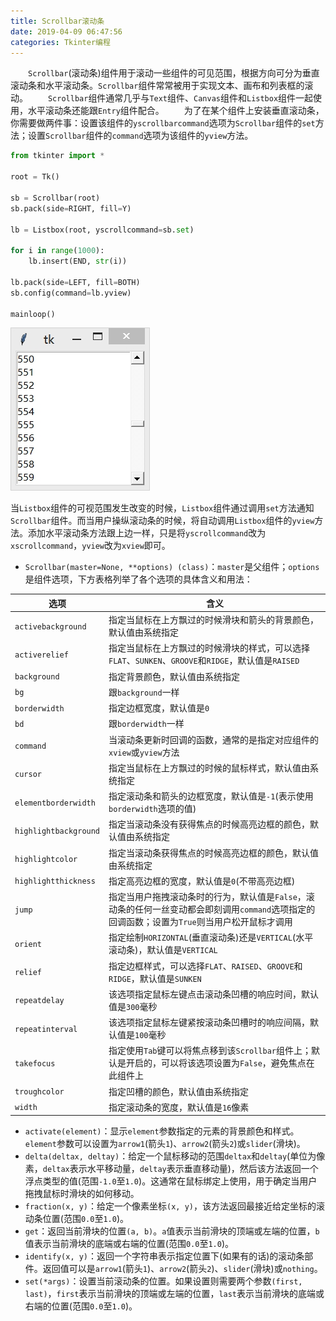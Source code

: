 ```yaml
---
title: Scrollbar滚动条
date: 2019-04-09 06:47:56
categories: Tkinter编程
---
```

&emsp;&emsp;`Scrollbar`(滚动条)组件用于滚动一些组件的可见范围，根据方向可分为垂直滚动条和水平滚动条。`Scrollbar`组件常常被用于实现文本、画布和列表框的滚动。
&emsp;&emsp;`Scrollbar`组件通常几乎与`Text`组件、`Canvas`组件和`Listbox`组件一起使用，水平滚动条还能跟`Entry`组件配合。
&emsp;&emsp;为了在某个组件上安装垂直滚动条，你需要做两件事：设置该组件的`yscrollbarcommand`选项为`Scrollbar`组件的`set`方法；设置`Scrollbar`组件的`command`选项为该组件的`yview`方法。
<!--more-->

``` python
from tkinter import *
​
root = Tk()
​
sb = Scrollbar(root)
sb.pack(side=RIGHT, fill=Y)
​
lb = Listbox(root, yscrollcommand=sb.set)
​
for i in range(1000):
    lb.insert(END, str(i))

lb.pack(side=LEFT, fill=BOTH)
sb.config(command=lb.yview)
​
mainloop()
```

<img src="./Scrollbar滚动条/1.jpg">

当`Listbox`组件的可视范围发生改变的时候，`Listbox`组件通过调用`set`方法通知`Scrollbar`组件。而当用户操纵滚动条的时候，将自动调用`Listbox`组件的`yview`方法。添加水平滚动条方法跟上边一样，只是将`yscrollcommand`改为`xscrollcommand`，`yview`改为`xview`即可。

- `Scrollbar(master=None, **options) (class)`：`master`是父组件；`options`是组件选项，下方表格列举了各个选项的具体含义和用法：

选项                  | 含义
----------------------|----
`activebackground`    | 指定当鼠标在上方飘过的时候滑块和箭头的背景颜色，默认值由系统指定
`activerelief`        | 指定当鼠标在上方飘过的时候滑块的样式，可以选择`FLAT`、`SUNKEN`、`GROOVE`和`RIDGE`，默认值是`RAISED`
`background`          | 指定背景颜色，默认值由系统指定
`bg`                  | 跟`background`一样
`borderwidth`         | 指定边框宽度，默认值是`0`
`bd`                  | 跟`borderwidth`一样
`command`             | 当滚动条更新时回调的函数，通常的是指定对应组件的`xview`或`yview`方法
`cursor`              | 指定当鼠标在上方飘过的时候的鼠标样式，默认值由系统指定
`elementborderwidth`  | 指定滚动条和箭头的边框宽度，默认值是`-1`(表示使用`borderwidth`选项的值)
`highlightbackground` | 指定当滚动条没有获得焦点的时候高亮边框的颜色，默认值由系统指定
`highlightcolor`      | 指定当滚动条获得焦点的时候高亮边框的颜色，默认值由系统指定
`highlightthickness`  | 指定高亮边框的宽度，默认值是`0`(不带高亮边框)
`jump`                | 指定当用户拖拽滚动条时的行为，默认值是`False`，滚动条的任何一丝变动都会即刻调用`command`选项指定的回调函数；设置为`True`则当用户松开鼠标才调用
`orient`              | 指定绘制`HORIZONTAL`(垂直滚动条)还是`VERTICAL`(水平滚动条)，默认值是`VERTICAL`
`relief`              | 指定边框样式，可以选择`FLAT`、`RAISED`、`GROOVE`和`RIDGE`，默认值是`SUNKEN`
`repeatdelay`         | 该选项指定鼠标左键点击滚动条凹槽的响应时间，默认值是`300`毫秒
`repeatinterval`      | 该选项指定鼠标左键紧按滚动条凹槽时的响应间隔，默认值是`100`毫秒
`takefocus`           | 指定使用`Tab`键可以将焦点移到该`Scrollbar`组件上；默认是开启的，可以将该选项设置为`False`，避免焦点在此组件上
`troughcolor`         | 指定凹槽的颜色，默认值由系统指定
`width`               | 指定滚动条的宽度，默认值是`16`像素

- `activate(element)`：显示`element`参数指定的元素的背景颜色和样式。`element`参数可以设置为`arrow1`(箭头`1`)、`arrow2`(箭头`2`)或`slider`(滑块)。
- `delta(deltax, deltay)`：给定一个鼠标移动的范围`deltax`和`deltay`(单位为像素，`deltax`表示水平移动量，`deltay`表示垂直移动量)，然后该方法返回一个浮点类型的值(范围`-1.0`至`1.0`)。这通常在鼠标绑定上使用，用于确定当用户拖拽鼠标时滑块的如何移动。
- `fraction(x, y)`：给定一个像素坐标`(x, y)`，该方法返回最接近给定坐标的滚动条位置(范围`0.0`至`1.0`)。
- `get`：返回当前滑块的位置`(a, b)`。`a`值表示当前滑块的顶端或左端的位置，`b`值表示当前滑块的底端或右端的位置(范围`0.0`至`1.0`)。
- `identify(x, y)`：返回一个字符串表示指定位置下(如果有的话)的滚动条部件。返回值可以是`arrow1`(箭头`1`)、`arrow2`(箭头`2`)、`slider`(滑块)或`nothing`。
- `set(*args)`：设置当前滚动条的位置。如果设置则需要两个参数`(first, last)`，`first`表示当前滑块的顶端或左端的位置，`last`表示当前滑块的底端或右端的位置(范围`0.0`至`1.0`)。